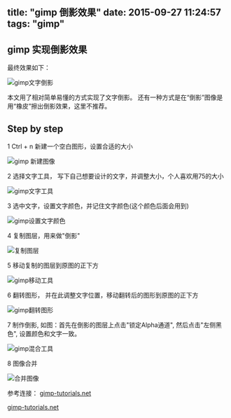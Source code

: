 title: "gimp 倒影效果"
date: 2015-09-27 11:24:57
tags: "gimp"
---

## gimp 实现倒影效果

最终效果如下：

![gimp文字倒影](http://7xij29.com1.z0.glb.clouddn.com/gimp_reflect_0.png)

本文用了相对简单易懂的方式实现了文字倒影。
还有一种方式是在“倒影”图像是用“橡皮”擦出倒影效果，这里不推荐。

## Step by step

1 Ctrl + n  新建一个空白图形，设置合适的大小

![gimp 新建图像](http://7xij29.com1.z0.glb.clouddn.com/gimp_reflect_1.png)

2 选择文字工具， 写下自己想要设计的文字，并调整大小，个人喜欢用75的大小

![gimp文字工具](http://7xij29.com1.z0.glb.clouddn.com/gimp_reflect_2.png)

3 选中文字，设置文字颜色，并记住文字颜色(这个颜色后面会用到)

![gimp设置文字颜色](http://7xij29.com1.z0.glb.clouddn.com/gimp_reflect_3.png)

4 复制图层，用来做"倒影"

![复制图层](http://7xij29.com1.z0.glb.clouddn.com/gimp_reflect_4.png)

5 移动复制的图层到原图的正下方

![gimp移动工具](http://7xij29.com1.z0.glb.clouddn.com/gimp_reflect_5.png)

6 翻转图形， 并在此调整文字位置，移动翻转后的图形到原图的正下方

![gimp翻转图形](http://7xij29.com1.z0.glb.clouddn.com/gimp_reflect_6.png)

7 制作倒影, 如图：首先在倒影的图层上点击"锁定Alpha通道", 然后点击"左侧黑色", 设置颜色和文字一致。

![gimp混合工具](http://7xij29.com1.z0.glb.clouddn.com/gimp_reflect_7.png)

8 图像合并

![合并图像](http://7xij29.com1.z0.glb.clouddn.com/gimp_reflect_8.png)


参考连接：
[gimp-tutorials.net](http://gimp-tutorials.net/node/236)

[gimp-tutorials.net](http://gimp-tutorials.net/node/91)

